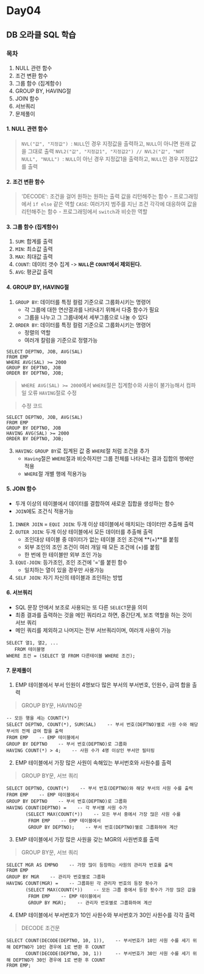 # Day04

## DB 오라클 SQL 학습

### 목차
1. NULL 관련 함수
2. 조건 변환 함수
3. 그룹 함수 (집계함수)
4. GROUP BY, HAVING절
5. JOIN 함수
6. 서브쿼리
7. 문제풀이

#### 1. NULL 관련 함수
> `NVL("값", "지정값") `: `NULL`인 경우 지정값을 출력하고, `NULL`이 아니면 원래 값을 그대로 출력
> `NVL2("값", "지정값1", "지정값2") // NVL2("값", "NOT NULL", "NULL") `: `NULL`이 아닌 경우 지정값1을  출력하고, `NULL`인 경우 지정값2를 출력

#### 2. 조건 변환 함수
> 'DECODE': 조건을 걸어 원하는 원하는 출력 값을 리턴해주는 함수
    - 프로그래밍에서 `ìf else` 같은 역할
> `CASE`: 여러가지 범주를 지닌 조건 각각에 대응하여 값을 리턴해주는 함수
    - 프로그래밍에서 `switch`과 비슷한 역할

#### 3. 그룹 함수 (집계함수)
1. `SUM`: 합계를 출력
2. `MIN`: 최소값 출력
3. `MAX`: 최대값 출력
4. `COUNT`: 데이터 갯수 집계 -> **`NULL`은 `COUNT`에서 제외된다.**
5. `AVG`: 평균값 출력

#### 4. GROUP BY, HAVING절
1. `GROUP BY`: 데이터를 특정 컬럼 기준으로 그룹화시키는 명령어
    - 각 그룹에 대한 연산결과를 나타내기 위해서 다중 함수가 필요
    - 그룹을 나누고 그 그룹내에서 세부그룹으로 나눌 수 있다
2. `ORDER BY`: 데이터를 특정 컬럼 기준으로 그룹화시키는 명령어
    - 정렬의 역할
    - 여러개 칼럼을 기준으로 정렬가능

```oracle
SELECT DEPTNO, JOB, AVG(SAL)
FROM EMP
WHERE AVG(SAL) >= 2000
GROUP BY DEPTNO, JOB
ORDER BY DEPTNO, JOB;
```
> `WHERE AVG(SAL) >= 2000`에서 `WHERE`절은 집계함수와 사용이 불가능해서 컴파일 오류
> `HAVING`절로 수정 

> 수정 코드
```oracle
SELECT DEPTNO, JOB, AVG(SAL)
FROM EMP
GROUP BY DEPTNO, JOB
HAVING AVG(SAL) >= 2000
ORDER BY DEPTNO, JOB;
```

3. `HAVING`: `GROUP BY`로 집계된 값 중 `WHERE`절 처럼 조건을 추가
    - `Having`절은 `WHERE`절과 비슷하지만 그룹 전체를 나타내는 결과 집합의 행에만 적용
    - `WHERE`절 개별 행에 적용가능

#### 5. JOIN 함수
- 두개 이상의 테이블에서 데이터를 결합하여 새로운 집합을 생성하는 함수
- `JOIN`에도 조건식 적용가능
1. `INNER JOIN` = `EQUI JOIN`: 두개 이상 테이블에서 매치되는 데이터만 추출해 출력
2. `OUTER JOIN`: 두개 이상 테이블에서 모든 데이터를 추출해 출력
    - 조인대상 테이블 중 데이터가 없는 테이블 조인 조건에 **(+)**를 붙힘
    - 외부 조인의 조인 조건이 여러 개일 때 모든 조건에 (+)를 붙힘
    - 한 번에 한 테이블만 외부 조인 가능
3. `EQUI-JOIN`: 등가조인, 조인 조건에 '='를 붙힌 함수 
    - 일치하는 열이 있을 경우만 사용가능
4. `SELF JOIN`: 자기 자신의 테이블과 조인하는 방법

#### 6. 서브쿼리
- SQL 문장 안에서 보조로 사용되는 또 다른 `SELECT`문을 의미
- 최종 결과를 출력하는 것을 메인 쿼리라고 하면, 중간단계, 보조 역할을 하는 것이 서브 쿼리
- 메인 쿼리를 제외하고 나머지는 전부 서브쿼리이며, 여러개 사용이 가능
```oracle
SELECT 열1, 열2, ...
   FROM 테이블명
WHERE 조건 = (SELECT 열 FROM 다른테이블 WHERE 조건);

```

#### 7. 문제풀이
1. EMP 테이블에서 부서 인원이 4명보다 많은 부서의 부서번호, 인원수, 급여 합을 출력
> GROUP BY문, HAVING문
```oracle
-- 모든 행을 세는 COUNT(*)
SELECT DEPTNO, COUNT(*), SUM(SAL)    -- 부서 번호(DEPTNO)별로 사원 수와 해당 부서의 전체 급여 합을 출력
FROM EMP    -- EMP 테이블에서
GROUP BY DEPTNO    -- 부서 번호(DEPTNO)로 그룹화
HAVING COUNT(*) > 4;    -- 사원 수가 4명 이상인 부서만 필터링

```
2. EMP 테이블에서 가장 많은 사원이 속해있는 부서번호와 사원수를 출력
> GROUP BY문, 서브 쿼리
```oracle
SELECT DEPTNO, COUNT(*)    -- 부서 번호(DEPTNO)와 해당 부서의 사원 수를 출력
FROM EMP    -- EMP 테이블에서
GROUP BY DEPTNO    -- 부서 번호(DEPTNO)로 그룹화
HAVING COUNT(DEPTNO) =    -- 각 부서별 사원 수가
       (SELECT MAX(COUNT(*))    -- 모든 부서 중에서 가장 많은 사원 수를
        FROM EMP    -- EMP 테이블에서
        GROUP BY DEPTNO);    -- 부서 번호(DEPTNO)별로 그룹화하여 계산
```
3. EMP 테이블에서 가장 많은 사원을 갖는 MGR의 사원번호를 출력
> GROUP BY문, 서브 쿼리
```oracle
SELECT MGR AS EMPNO    -- 가장 많이 등장하는 사원의 관리자 번호를 출력
FROM EMP
GROUP BY MGR    -- 관리자 번호별로 그룹화
HAVING COUNT(MGR) =    -- 그룹화된 각 관리자 번호의 등장 횟수가
       (SELECT MAX(COUNT(*))    -- 모든 그룹 중에서 등장 횟수가 가장 많은 값을
        FROM EMP    -- EMP 테이블에서
        GROUP BY MGR);    -- 관리자 번호별로 그룹화하여 계산

```
4. EMP 테이블에서 부서번호가 10인 사원수와 부서번호가 30인 사원수를 각각 출력
> DECODE 조건문
```oracle
SELECT COUNT(DECODE(DEPTNO, 10, 1)),    -- 부서번호가 10인 사원 수를 세기 위해 DEPTNO가 10인 경우에 1로 변환 후 COUNT
       COUNT(DECODE(DEPTNO, 30, 1))     -- 부서번호가 30인 사원 수를 세기 위해 DEPTNO가 30인 경우에 1로 변환 후 COUNT
FROM EMP;

```